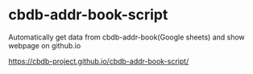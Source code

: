 # cbdb-addr-book-script
Automatically get data from cbdb-addr-book(Google sheets) and show webpage on github.io

https://cbdb-project.github.io/cbdb-addr-book-script/

